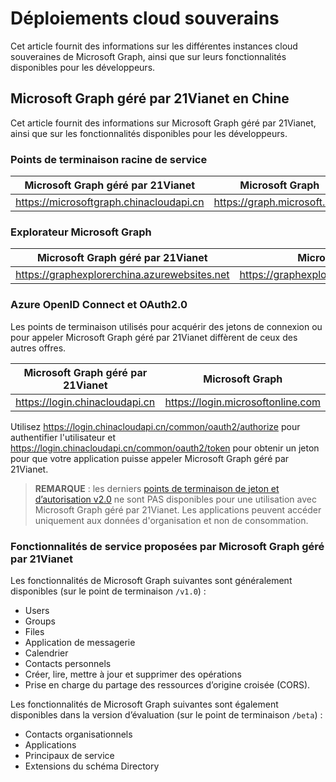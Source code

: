 # Déploiements cloud souverains


Cet article fournit des informations sur les différentes instances cloud souveraines de Microsoft Graph, ainsi que sur leurs fonctionnalités disponibles pour les développeurs. 


## Microsoft Graph géré par 21Vianet en Chine

Cet article fournit des informations sur Microsoft Graph géré par 21Vianet, ainsi que sur les fonctionnalités disponibles pour les développeurs.

### Points de terminaison racine de service
| Microsoft Graph géré par 21Vianet | Microsoft Graph|
|---------------------------|----------------|
| https://microsoftgraph.chinacloudapi.cn | https://graph.microsoft.com|

### Explorateur Microsoft Graph
| Microsoft Graph géré par 21Vianet | Microsoft Graph|
|---------------------------|----------------|
|https://graphexplorerchina.azurewebsites.net| https://graphexplorer2.azurewebsites.net|

### Azure OpenID Connect et OAuth2.0
Les points de terminaison utilisés pour acquérir des jetons de connexion ou pour appeler Microsoft Graph géré par 21Vianet diffèrent de ceux des autres offres. 

| Microsoft Graph géré par 21Vianet | Microsoft Graph|
|---------------------------|----------------|
| https://login.chinacloudapi.cn | https://login.microsoftonline.com|
 
Utilisez https://login.chinacloudapi.cn/common/oauth2/authorize pour authentifier l'utilisateur et https://login.chinacloudapi.cn/common/oauth2/token pour obtenir un jeton pour que votre application puisse appeler Microsoft Graph géré par 21Vianet.

> **REMARQUE** : les derniers [points de terminaison de jeton et d’autorisation v2.0](https://azure.microsoft.com/en-us/documentation/articles/active-directory-appmodel-v2-overview/) ne sont PAS disponibles pour une utilisation avec Microsoft Graph géré par 21Vianet.  Les applications peuvent accéder uniquement aux données d'organisation et non de consommation. 

### Fonctionnalités de service proposées par Microsoft Graph géré par 21Vianet
Les fonctionnalités de Microsoft Graph suivantes sont généralement disponibles (sur le point de terminaison `/v1.0`) :

* Users
* Groups
* Files
* Application de messagerie
* Calendrier
* Contacts personnels 
* Créer, lire, mettre à jour et supprimer des opérations
* Prise en charge du partage des ressources d’origine croisée (CORS).

Les fonctionnalités de Microsoft Graph suivantes sont également disponibles dans la version d’évaluation (sur le point de terminaison `/beta`) :

* Contacts organisationnels
* Applications
* Principaux de service
* Extensions du schéma Directory
